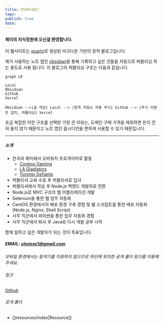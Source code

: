 ```yaml
---
title: 안녕하세요!
tags: 
publish: true
date:
---
```


#### 제이의 지식정원에 오신걸 환영합니다.

이 웹사이트는 [quartz](https://quartz.jzhao.xyz)로 생성된 마크다운 기반의 정적 블로그입니다.

제가 사용하는 노트 앱인 [obsidian](https://obsidian.md)을 통해 기록하고 싶은 것들을 자동으로 퍼블리싱 하는 용도로 사용 됩니다. 이 블로그의 퍼블리싱 구조는 다음과 같습니다.

```mermaid
graph LR

Local
Obsidian
Github
Vercel

Obsidian -->|글 작성| Local --> |원격 저장소 자동 푸시| Github --> |푸시 이벤트 감지, 퍼블리싱| Vercel
```

조금 복잡한 이런 구조를 선택한 가장 큰 이유는, 도메인 구매 가격을 제외하면 돈이 전혀 들지 않기 때문이고 노트 앱인 옵시디언을 편하게 사용할 수 있기 때문입니다.

---

##### 소개

- 한국과 북미에서 오버워치 프로게이머로 활동
  - [Conbox Gaming](https://liquipedia.net/overwatch/CONBOX)
  - [LA Gladiators](https://liquipedia.net/overwatch/Los_Angeles_Gladiators)
  - [Toronto Defiants](https://liquipedia.net/overwatch/Toronto_Defiant)
- 퍼블리셔 교육 수료 후 퍼블리셔로 입사
- 퍼블리셔에서 학습 후 Node.js 백엔드 개발자로 전환
- Node.js로 MVC 구조의 웹 어플리케이션 개발
- Selenium을 통한 웹 업무 자동화
- CentOS 환경에서의 배포 환경 구축 경험 및 쉘 스크립트를 통한 배포 자동화 (Node.js, Nginx, Shell Script)
- 사무 직군에서 파이썬을 통한 업무 자동화 경험
- 사무 직군에서 퇴사 후 Java로 다시 개발 공부 시작

함께 일하고 싶은 개발자가 되는 것이 목표입니다.

##### EMAIL: choiexe1@gmail.com

_모바일 환경에서는 탐색기를 지원하지 않으므로 하단에 위치한 공개 폴더 링크를 이용해주세요._

###### 링크

[Github](https://github.com/choiexe1)

###### 공개 폴더

- [[resources/index|Resource]]
